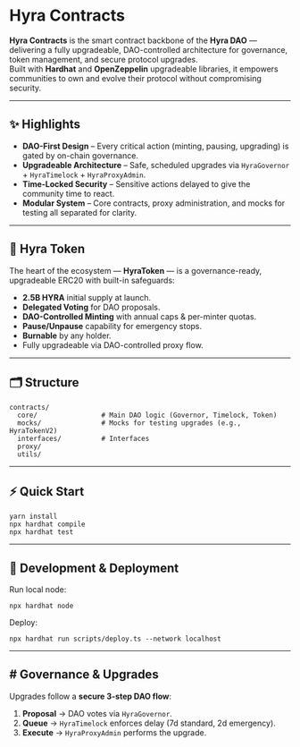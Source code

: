 # **Hyra Contracts**

**Hyra Contracts** is the smart contract backbone of the **Hyra DAO** — delivering a fully upgradeable, DAO-controlled architecture for governance, token management, and secure protocol upgrades.  
Built with **Hardhat** and **OpenZeppelin** upgradeable libraries, it empowers communities to own and evolve their protocol without compromising security.

---

## **✨ Highlights**
- **DAO-First Design** – Every critical action (minting, pausing, upgrading) is gated by on-chain governance.  
- **Upgradeable Architecture** – Safe, scheduled upgrades via `HyraGovernor` + `HyraTimelock` + `HyraProxyAdmin`.  
- **Time-Locked Security** – Sensitive actions delayed to give the community time to react.  
- **Modular System** – Core contracts, proxy administration, and mocks for testing all separated for clarity.  

---

## **💎 Hyra Token**
The heart of the ecosystem — **HyraToken** — is a governance-ready, upgradeable ERC20 with built-in safeguards:

- **2.5B HYRA** initial supply at launch.  
- **Delegated Voting** for DAO proposals.  
- **DAO-Controlled Minting** with annual caps & per-minter quotas.  
- **Pause/Unpause** capability for emergency stops.  
- **Burnable** by any holder.  
- Fully upgradeable via DAO-controlled proxy flow.  

---

## **🗂 Structure**
```
contracts/
  core/                # Main DAO logic (Governor, Timelock, Token)
  mocks/               # Mocks for testing upgrades (e.g., HyraTokenV2)
  interfaces/          # Interfaces
  proxy/
  utils/
```

---

## **⚡ Quick Start**
```shell
yarn install
npx hardhat compile
npx hardhat test
```


---

## **🚀 Development & Deployment**
Run local node:
```shell
npx hardhat node
```

Deploy:
```shell
npx hardhat run scripts/deploy.ts --network localhost
```

---

## **# Governance & Upgrades**
Upgrades follow a **secure 3-step DAO flow**:

1. **Proposal** → DAO votes via `HyraGovernor`.  
2. **Queue** → `HyraTimelock` enforces delay (7d standard, 2d emergency).  
3. **Execute** → `HyraProxyAdmin` performs the upgrade.  
